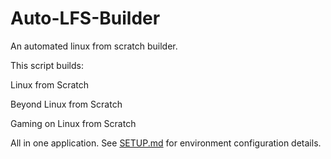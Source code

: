 # Auto-LFS-Builder

An automated linux from scratch builder.

This script builds:

Linux from Scratch

Beyond Linux from Scratch

Gaming on Linux from Scratch


All in one application.
See [SETUP.md](SETUP.md) for environment configuration details.
